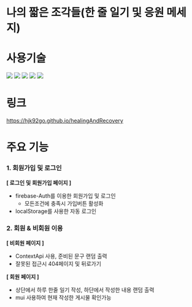 # 나의 짧은 조각들(한 줄 일기 및 응원 메세지)

# 사용기술

<img src="https://img.shields.io/badge/HTML5-red?style=flat&logo=HTML5&logoColor=white"/> <img src="https://img.shields.io/badge/CSS3-blue?style=flat&logo=CSS3&logoColor=white"/>
<img src="https://img.shields.io/badge/JavaScript-yellow?style=flat&logo=JavaScript&logoColor=white"/> <img src="https://img.shields.io/badge/React-61DAFB?style=flat&logo=React&logoColor=white"/>
<img src="https://img.shields.io/badge/Firebase-FFCA28?style=flat&logo=Firebase&logoColor=white"/>

# 링크

https://hjk92go.github.io/healingAndRecovery

# 주요 기능

<h3> 1. 회원가입 및 로그인 </h3>

<b>[ 로그인 및 회원가입 페이지 ]</b>

- firebase-Auth를 이용한 회원가입 및 로그인
  - 모든조건에 충족시 가입버튼 활성화
- localStorage를 사용한 자동 로그인

<h3> 2. 회원 & 비회원 이용 </h3>

<b>[ 비회원 페이지 ]</b>

- ContextApi 사용, 준비된 문구 랜덤 출력
- 잘못된 접근시 404페이지 및 뒤로가기

<b>[ 회원 페이지 ]</b>

- 상단에서 하루 한줄 일기 작성, 하단에서 작성한 내용 랜덤 출력
- mui 사용하여 현재 작성한 게시물 확인가능
